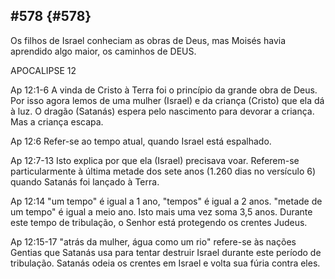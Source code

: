 ## #578 {#578}

Os filhos de Israel conheciam as obras de Deus, mas Moisés havia aprendido algo maior, os caminhos de DEUS.

APOCALIPSE 12

Ap 12:1-6 A vinda de Cristo à Terra foi o princípio da grande obra de Deus. Por isso agora lemos de uma mulher (Israel) e da criança (Cristo) que ela dá à luz. O dragão (Satanás) espera pelo nascimento para devorar a criança. Mas a criança escapa.

Ap 12:6 Refer-se ao tempo atual, quando Israel está espalhado.

Ap 12:7-13 Isto explica por que ela (Israel) precisava voar. Referem-se particularmente à última metade dos sete anos (1.260 dias no versículo 6) quando Satanás foi lançado à Terra.

Ap 12:14 &quot;um tempo&quot; é igual a 1 ano, &quot;tempos&quot; é igual a 2 anos. &quot;metade de um tempo&quot; é igual a meio ano. Isto mais uma vez soma 3,5 anos. Durante este tempo de tribulação, o Senhor está protegendo os crentes Judeus.

Ap 12:15-17 &quot;atrás da mulher, água como um rio&quot; refere-se às nações Gentias que Satanás usa para tentar destruir Israel durante este período de tribulação. Satanás odeia os crentes em Israel e volta sua fúria contra eles.